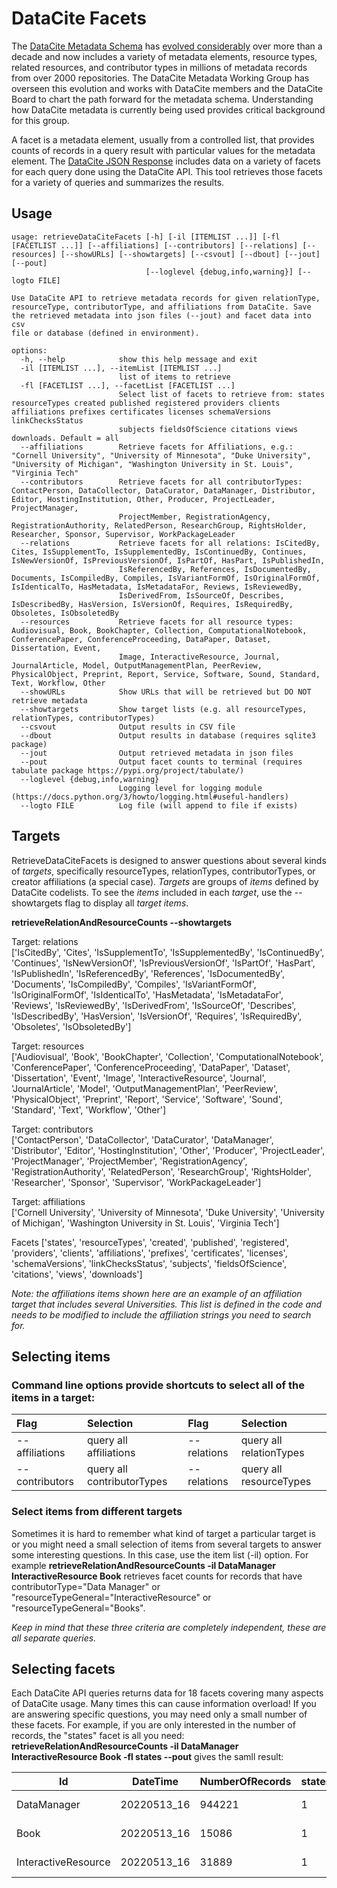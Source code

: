 # DataCite Facets
The [DataCite Metadata Schema](https://schema.datacite.org/meta/kernel-4.4/) has [evolved considerably](https://metadatagamechangers.com/blog/2021/1/11/fair-datacite-metadata-evolution) over more than a decade and now includes a variety of metadata elements, resource types, related resources, and contributor types in millions of metadata records from over 2000 repositories. The DataCite Metadata Working Group has overseen this evolution and works with DataCite members and the DataCite Board to chart the path forward for the metadata schema. Understanding how DataCite metadata is currently being used provides critical background for this group. 

A facet is a metadata element, usually from a controlled list, that provides counts of records in a query result with particular values for the metadata element. The [DataCite JSON Response](https://blog.datacite.org/introducing-datacite-json/) includes data on a variety of facets for each query done using the DataCite API. This tool retrieves those facets for a variety of queries and summarizes the results.

## Usage
```
usage: retrieveDataCiteFacets [-h] [-il [ITEMLIST ...]] [-fl [FACETLIST ...]] [--affiliations] [--contributors] [--relations] [--resources] [--showURLs] [--showtargets] [--csvout] [--dbout] [--jout] [--pout]
                              [--loglevel {debug,info,warning}] [--logto FILE]

Use DataCite API to retrieve metadata records for given relationType, resourceType, contributorType, and affiliations from DataCite. Save the retrieved metadata into json files (--jout) and facet data into csv
file or database (defined in environment).

options:
  -h, --help            show this help message and exit
  -il [ITEMLIST ...], --itemList [ITEMLIST ...]
                        list of items to retrieve
  -fl [FACETLIST ...], --facetList [FACETLIST ...]
                        Select list of facets to retrieve from: states resourceTypes created published registered providers clients affiliations prefixes certificates licenses schemaVersions linkChecksStatus
                        subjects fieldsOfScience citations views downloads. Default = all
  --affiliations        Retrieve facets for Affiliations, e.g.: "Cornell University", "University of Minnesota", "Duke University", "University of Michigan", "Washington University in St. Louis", "Virginia Tech"
  --contributors        Retrieve facets for all contributorTypes: ContactPerson, DataCollector, DataCurator, DataManager, Distributor, Editor, HostingInstitution, Other, Producer, ProjectLeader, ProjectManager,
                        ProjectMember, RegistrationAgency, RegistrationAuthority, RelatedPerson, ResearchGroup, RightsHolder, Researcher, Sponsor, Supervisor, WorkPackageLeader
  --relations           Retrieve facets for all relations: IsCitedBy, Cites, IsSupplementTo, IsSupplementedBy, IsContinuedBy, Continues, IsNewVersionOf, IsPreviousVersionOf, IsPartOf, HasPart, IsPublishedIn,
                        IsReferencedBy, References, IsDocumentedBy, Documents, IsCompiledBy, Compiles, IsVariantFormOf, IsOriginalFormOf, IsIdenticalTo, HasMetadata, IsMetadataFor, Reviews, IsReviewedBy,
                        IsDerivedFrom, IsSourceOf, Describes, IsDescribedBy, HasVersion, IsVersionOf, Requires, IsRequiredBy, Obsoletes, IsObsoletedBy
  --resources           Retrieve facets for all resource types: Audiovisual, Book, BookChapter, Collection, ComputationalNotebook, ConferencePaper, ConferenceProceeding, DataPaper, Dataset, Dissertation, Event,
                        Image, InteractiveResource, Journal, JournalArticle, Model, OutputManagementPlan, PeerReview, PhysicalObject, Preprint, Report, Service, Software, Sound, Standard, Text, Workflow, Other
  --showURLs            Show URLs that will be retrieved but DO NOT retrieve metadata
  --showtargets         Show target lists (e.g. all resourceTypes, relationTypes, contributorTypes)
  --csvout              Output results in CSV file
  --dbout               Output results in database (requires sqlite3 package)
  --jout                Output retrieved metadata in json files
  --pout                Output facet counts to terminal (requires tabulate package https://pypi.org/project/tabulate/)
  --loglevel {debug,info,warning}
                        Logging level for logging module (https://docs.python.org/3/howto/logging.html#useful-handlers)
  --logto FILE          Log file (will append to file if exists)
  ```
  
  ## Targets
RetrieveDataCiteFacets is designed to answer questions about several kinds of *targets*, specifically resourceTypes, relationTypes, contributorTypes, or creator affiliations (a special case). *Targets* are groups of *items* defined by DataCite codelists. To see the *items* included in each *target*, use the --showtargets flag to display all *target items*.  

**retrieveRelationAndResourceCounts --showtargets**

Target: relations  
['IsCitedBy', 'Cites', 'IsSupplementTo', 'IsSupplementedBy', 'IsContinuedBy', 'Continues', 'IsNewVersionOf', 'IsPreviousVersionOf', 'IsPartOf', 'HasPart', 'IsPublishedIn', 'IsReferencedBy', 'References', 'IsDocumentedBy', 'Documents', 'IsCompiledBy', 'Compiles', 'IsVariantFormOf', 'IsOriginalFormOf', 'IsIdenticalTo', 'HasMetadata', 'IsMetadataFor', 'Reviews', 'IsReviewedBy', 'IsDerivedFrom', 'IsSourceOf', 'Describes', 'IsDescribedBy', 'HasVersion', 'IsVersionOf', 'Requires', 'IsRequiredBy', 'Obsoletes', 'IsObsoletedBy']

Target: resources  
['Audiovisual', 'Book', 'BookChapter', 'Collection', 'ComputationalNotebook', 'ConferencePaper', 'ConferenceProceeding', 'DataPaper', 'Dataset', 'Dissertation', 'Event', 'Image', 'InteractiveResource', 'Journal', 'JournalArticle', 'Model', 'OutputManagementPlan', 'PeerReview', 'PhysicalObject', 'Preprint', 'Report', 'Service', 'Software', 'Sound', 'Standard', 'Text', 'Workflow', 'Other']

Target: contributors  
['ContactPerson', 'DataCollector', 'DataCurator', 'DataManager', 'Distributor', 'Editor', 'HostingInstitution', 'Other', 'Producer', 'ProjectLeader', 'ProjectManager', 'ProjectMember', 'RegistrationAgency', 'RegistrationAuthority', 'RelatedPerson', 'ResearchGroup', 'RightsHolder', 'Researcher', 'Sponsor', 'Supervisor', 'WorkPackageLeader']

Target: affiliations  
['Cornell University', 'University of Minnesota', 'Duke University', 'University of Michigan', 'Washington University in St. Louis', 'Virginia Tech']

Facets 
['states', 'resourceTypes', 'created', 'published', 'registered', 'providers', 'clients', 'affiliations', 'prefixes', 'certificates', 'licenses', 'schemaVersions', 'linkChecksStatus', 'subjects', 'fieldsOfScience', 'citations', 'views', 'downloads']

*Note: the affiliations items shown here are an example of an affiliation target that includes several Universities. This list is defined in the code and needs to be modified to include the affiliation strings you need to search for.*

## Selecting items

### Command line options provide shortcuts to select all of the items in a target:
| Flag  | Selection| Flag  | Selection|
|:-------- |:------| :-------- |:------| 
| --affiliations | query all affiliations|--relations | query all relationTypes|
| --contributors | query all contributorTypes |--relations | query all resourceTypes|

### Select items from different targets
Sometimes it is hard to remember what kind of target a particular target is or you might need a small selection of items from several targets to answer some interesting questions. In this case, use the item list (-il) option. For example **retrieveRelationAndResourceCounts -il DataManager InteractiveResource Book** retrieves facet counts for records that have contributorType="Data Manager" or "resourceTypeGeneral="InteractiveResource" or "resourceTypeGeneral="Books".  

*Keep in mind that these three criteria are completely independent, these are all separate queries.*

## Selecting facets
Each DataCite API queries returns data for 18 facets covering many aspects of DataCite usage. Many times this can cause information overload! If you are answering specific questions, you may need only a small number of these facets. For example, if you are only interested in the number of records, the "states" facet is all you need: **retrieveRelationAndResourceCounts -il DataManager InteractiveResource Book -fl states --pout** gives the samll result:  

| Id                  |    DateTime |   NumberOfRecords |   states_number |   states_max | states_common   |   states_total |   states_HI | states            |
|---------------------|-------------|-------------------|-----------------|--------------|-----------------|----------------|-------------|-------------------|
| DataManager         | 20220513_16 |            944221 |               1 |       944221 | findable        |         944221 |           1 | Findable (944221) |
| Book                | 20220513_16 |             15086 |               1 |        15086 | findable        |          15086 |           1 | Findable (15086)  |
| InteractiveResource | 20220513_16 |             31889 |               1 |        31889 | findable        |          31889 |           1 | Findable (31889)  |

